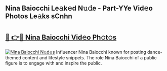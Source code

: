 ## Nina Baiocchi Le𝚊k𝚎d N𝚞𝚍e - Part-YYe Vid𝚎o Photos Le𝚊ks sCnhn

# <h2><a href="http://fbdtma.evod.top/?m=Nina+Baiocchi">🔗 👉🔴 Nina Baiocchi Vid𝚎o Ph𝚘t𝚘s</a></h2>

[![Nina Baiocchi N𝚞d𝚎s](https://i.imgur.com/8V9OHl7.gif)](http://fbdtma.evod.top/?m=Nina+Baiocchi)
Influencer Nina Baiocchi known for posting dance-themed content and lifestyle snippets. The role Nina Baiocchi of a public figure is to engage with and inspire the public. 
